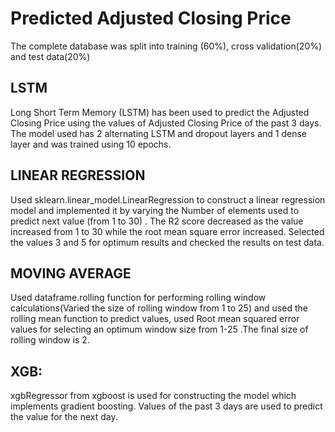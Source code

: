 # Predicted Adjusted Closing Price

The complete database was split into training (60%), cross validation(20%) and test data(20%)

## LSTM
Long Short Term Memory (LSTM) has been used to predict the Adjusted Closing Price using the values of Adjusted Closing Price of the past 3 days.
The model used has 2 alternating LSTM and dropout layers and 1 dense layer and was trained using 10 epochs.

## LINEAR REGRESSION
Used sklearn.linear_model.LinearRegression to construct a linear regression model and implemented it by varying the Number of elements used to predict next value (from 1 to 30) . The R2 score decreased as the value increased from 1 to 30 while the root mean square error increased.
Selected the values 3 and 5 for optimum results and checked the results on test data.

## MOVING AVERAGE

Used dataframe.rolling function for performing rolling window calculations(Varied the size of rolling window from 1 to 25) and used the rolling mean function to predict values, used Root mean squared error values for selecting an optimum window size from 1-25 .The final size of rolling window is 2.


## XGB:

xgbRegressor from xgboost is used for constructing the model which implements gradient boosting. 
Values of the past 3 days are used to predict the value for the next day.
